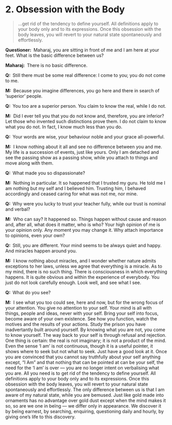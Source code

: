# 2. Obsession with the Body

>…get rid of the tendency to define yourself. All definitions apply to your 
body only and to its expressions. Once this obsession with the body leaves, 
you will revert to your natural state spontaneously and effortlessly.

**Questioner:**&ensp;Maharaj, you are sitting in front of me and I am here at 
your feet. What is the basic difference between us?

**Maharaj:**&ensp;There is no basic difference.

**Q:**&ensp;Still there must be some real difference: I come to you; you do 
not come to me.

**M:**&ensp;Because you imagine differences, you go here and there in search 
of ‘superior’ people.

**Q:**&ensp;You too are a superior person. You claim to know the real, while I 
do not.

**M:**&ensp;Did I ever tell you that you do not know and, therefore, you are 
inferior? Let those who invented such distinctions prove them. I do not claim 
to know what you do not. In fact, I know much less than you do.

**Q:**&ensp;Your words are wise, your behaviour noble and your grace 
all-powerful.

**M:**&ensp;I know nothing about it all and see no difference between you and 
me. My life is a succession of events, just like yours. Only I am detached and 
see the passing show as a passing show, while you attach to things and move 
along with them.

**Q:**&ensp;What made you so dispassionate?

**M:**&ensp;Nothing in particular. It so happened that I trusted my <span 
data-tippy-content="Spiritual teacher, preceptor.">guru</span>. He told me I 
am nothing but my self and I believed him. Trusting him, I behaved accordingly 
and ceased caring for what was not me, nor mine.

**Q:**&ensp;Why were you lucky to trust your teacher fully, while our trust is 
nominal and verbal?

**M:**&ensp;Who can say? It happened so. Things happen without cause and 
reason and, after all, what does it matter, who is who? Your high opinion of 
me is your opinion only. Any moment you may change it. Why attach importance 
to opinions, even your own?

**Q:**&ensp;Still, you are different. Your mind seems to be always quiet and 
happy. And miracles happen around you.

**M:**&ensp;I know nothing about miracles, and I wonder whether nature admits 
exceptions to her laws, unless we agree that everything is a miracle. As to my 
mind, there is no such thing. There is consciousness in which everything 
happens. It is quite obvious and within the experience of everybody. You just 
do not look carefully enough. Look well, and see what I see.

**Q:**&ensp;What do you see?

**M:**&ensp;I see what you too could see, here and now, but for the wrong 
focus of your attention. You give no attention to your self. Your mind is all 
with things, people and ideas, never with your self. Bring your self into 
focus, become aware of your own existence. See how you function, watch the 
motives and the results of your actions. Study the prison you have 
inadvertantly built around yourself. By knowing what you are not, you come to 
know yourself. The way back to your self is through refusal and rejection. One 
thing is certain: the real is not imaginary; it is not a product of the mind. 
Even the sense ‘I am’ is not continuous, though it is a useful pointer, it 
shows where to seek but not what to seek. Just have a good look at it. Once 
you are convinced that you cannot say truthfully about your self anything 
except, “I Am” and that nothing that can be pointed at can be your self, the 
need for the ‘I am’ is over — you are no longer intent on verbalising what you 
are. All you need is to get rid of the tendency to define yourself. All 
definitions apply to your body only and to its expressions. Once this 
obsession with the body leaves, you will revert to your natural state 
spontaneously and effortlessly. The only difference between us is that I am 
aware of my natural state, while you are bemused. Just like gold made into 
ornaments has no advantage over gold dust except when the mind makes it so, so 
are we one in beïng — we differ only in appearance. We discover it by beïng 
earnest, by searching, enquiring, questioning daily and hourly, by giving 
one’s life to this discovery.

<script>
export default {
  props: ["slot-key"],
  mounted () {
    tippy("[data-tippy-content]", {allowHTML: true});
  }
}
</script>